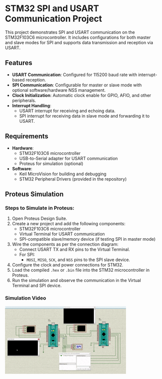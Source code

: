 # STM32 SPI and USART Communication Project

This project demonstrates SPI and USART communication on the STM32F103C6 microcontroller. It includes configurations for both master and slave modes for SPI and supports data transmission and reception via USART.

## Features
- **USART Communication**: Configured for 115200 baud rate with interrupt-based reception.
- **SPI Communication**: Configurable for master or slave mode with optional software/hardware NSS management.
- **Clock Initialization**: Automatic clock enable for GPIO, AFIO, and other peripherals.
- **Interrupt Handling**:
  - USART interrupt for receiving and echoing data.
  - SPI interrupt for receiving data in slave mode and forwarding it to USART.

## Requirements
- **Hardware**:
  - STM32F103C6 microcontroller
  - USB-to-Serial adapter for USART communication
  - Proteus for simulation (optional)
- **Software**:
  - Keil MicroVision for building and debugging
  - STM32 Peripheral Drivers (provided in the repository)

## Proteus Simulation

### Steps to Simulate in Proteus:
1. Open Proteus Design Suite.
2. Create a new project and add the following components:
   - STM32F103C6 microcontroller
   - Virtual Terminal for USART communication
   - SPI-compatible slave/memory device (if testing SPI in master mode)
3. Wire the components as per the connection diagram:
   - Connect USART TX and RX pins to the Virtual Terminal.
   - For SPI:
     - `MOSI`, `MISO`, `SCK`, and `NSS` pins to the SPI slave device.
4. Configure the clock and power connections for STM32.
5. Load the compiled `.hex` or `.bin` file into the STM32 microcontroller in Proteus.
6. Run the simulation and observe the communication in the Virtual Terminal and SPI device.

### Simulation Video

![ProteusSimulation](ProteusSimulation.gif)


